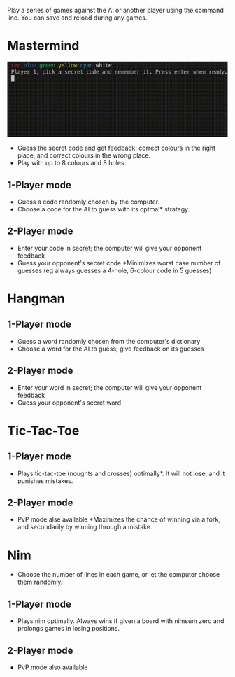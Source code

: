 Play a series of games against the AI or another player using the command line. You can save and reload during any games.

# Mastermind
![AI guessing code in traditional board size](screen_recordings/mastermind_ai_guessing.gif)
- Guess the secret code and get feedback: correct colours in the right place, and correct colours in the wrong place.
- Play with up to 8 colours and 8 holes.
## 1-Player mode
- Guess a code randomly chosen by the computer.
- Choose a code for the AI to guess with its optmal* strategy.
## 2-Player mode
- Enter your code in secret; the computer will give your opponent feedback
- Guess your opponent's secret code
*Minimizes worst case number of guesses (eg always guesses a 4-hole, 6-colour code in 5 guesses)

# Hangman
## 1-Player mode
- Guess a word randomly chosen from the computer's dictionary
- Choose a word for the AI to guess; give feedback on its guesses
## 2-Player mode
- Enter your word in secret; the computer will give your opponent feedback
- Guess your opponent's secret word

# Tic-Tac-Toe
## 1-Player mode
- Plays tic-tac-toe (noughts and crosses) optimally*. It will not lose, and it punishes mistakes.
## 2-Player mode
- PvP mode alse available
*Maximizes the chance of winning via a fork, and secondarily by winning through a mistake.

# Nim
- Choose the number of lines in each game, or let the computer choose them randomly.
## 1-Player mode
- Plays nim optimally. Always wins if given a board with nimsum zero and prolongs games in losing positions.
## 2-Player mode
- PvP mode also available
